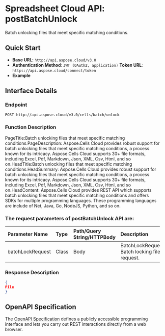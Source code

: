 # **Spreadsheet Cloud API: postBatchUnlock**

Batch unlocking files that meet specific matching conditions. 


## **Quick Start**

- **Base URL**: `http://api.aspose.cloud/v3.0`
- **Authentication Method**: `JWT (OAuth2, application)`  **Token URL**: `https://api.aspose.cloud/connect/token`
- **Example** 

## **Interface Details**

### **Endpoint** 

```
POST http://api.aspose.cloud/v3.0/cells/batch/unlock
```
### **Function Description**
PageTitle:Batch unlocking files that meet specific matching conditions.PageDescription: Aspose.Cells Cloud provides robust support for batch unlocking files that meet specific matching conditions, a process known for its intricacy. Aspose.Cells Cloud supports 30+ file formats, including Excel, Pdf, Markdown, Json, XML, Csv, Html, and so on.HeadTitle:Batch unlocking files that meet specific matching conditions.HeadSummary: Aspose.Cells Cloud provides robust support for batch unlocking files that meet specific matching conditions, a process known for its intricacy. Aspose.Cells Cloud supports 30+ file formats, including Excel, Pdf, Markdown, Json, XML, Csv, Html, and so on.HeadContent: Aspose.Cells Cloud provides  REST API which supports batch unlocking files that meet specific matching conditions and offers SDKs for multiple programming languages. These programming languages are include of Net, Java, Go, NodeJS, Python, and so on.

### The request parameters of **postBatchUnlock** API are: 

| Parameter Name | Type | Path/Query String/HTTPBody | Description | 
| :- | :- | :- |:- | 
|batchLockRequest|Class|Body|BatchLockRequest Batch locking file request.  |

### **Response Description**
```json
{
File
}
```


## OpenAPI Specification

The [OpenAPI Specification](https://reference.aspose.cloud/cells/#/BatchController/PostBatchUnlock) defines a publicly accessible programming interface and lets you carry out REST interactions directly from a web browser.


